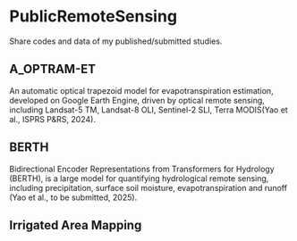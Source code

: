# PublicRemoteSensing
Share codes and data of my published/submitted studies.

## A_OPTRAM-ET
An automatic optical trapezoid model for evapotranspiration estimation, developed on Google Earth Engine, driven by optical remote sensing, including Landsat-5 TM, Landsat-8 OLI, Sentinel-2 SLI, Terra MODIS(Yao et al., ISPRS P&RS, 2024). 

## BERTH
Bidirectional Encoder Representations from Transformers for Hydrology (BERTH), is a large model for quantifying hydrological remote sensing, including precipitation, surface soil moisture, evapotranspiration and runoff (Yao et al., to be submitted, 2025).

## Irrigated Area Mapping



